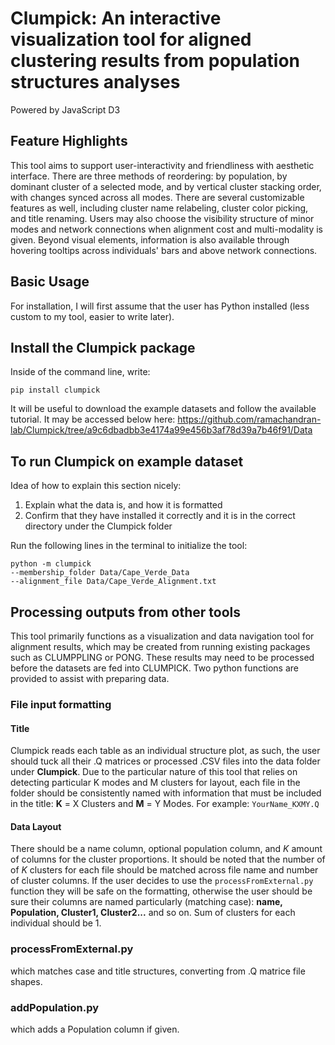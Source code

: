 # Clumpick: An interactive visualization tool for aligned clustering results from population structures analyses
Powered by JavaScript D3
## Feature Highlights
This tool aims to support user-interactivity and friendliness with aesthetic interface. There are three methods of reordering: by population, by dominant cluster of a selected mode, and by vertical cluster stacking order, with changes synced across all modes. There are several customizable features as well, including cluster name relabeling, cluster color picking, and title renaming. Users may also choose the visibility structure of minor modes and network connections when alignment cost and multi-modality is given. Beyond visual elements, information is also available through hovering tooltips across individuals' bars and above network connections. 
## Basic Usage

For installation, I will first assume that the user has Python installed (less custom to my tool, easier to write later). 

## Install the Clumpick package

Inside of the command line, write:
````
pip install clumpick
````
It will be useful to download the example datasets and follow the available tutorial. It may be accessed below here: 
https://github.com/ramachandran-lab/Clumpick/tree/a9c6dbadbb3e4174a99e456b3af78d39a7b46f91/Data

## To run Clumpick on example dataset
Idea of how to explain this section nicely:
1. Explain what the data is, and how it is formatted
2. Confirm that they have installed it correctly and it is in the correct directory under the Clumpick folder


Run the following lines in the terminal to initialize the tool:
````
python -m clumpick 
--membership_folder Data/Cape_Verde_Data 
--alignment_file Data/Cape_Verde_Alignment.txt 
````


## Processing outputs from other tools
This tool primarily functions as a visualization and data navigation tool for alignment results, which may be created from running existing packages such as CLUMPPLING or PONG. These results may need to be processed before the datasets are fed into CLUMPICK. Two python functions are provided to assist with preparing data.

### File input formatting 
#### Title 
Clumpick reads each table as an individual structure plot, as such, the user should tuck all their .Q matrices or processed .CSV files into the data folder under **Clumpick**. Due to the particular nature of this tool that relies on detecting particular K modes and M clusters for layout, each file in the folder should be consistently named with information that must be included in the title: **K** = X Clusters and **M** = Y Modes. For example: ````YourName_KXMY.Q````
#### Data Layout
There should be a name column, optional population column, and $K$ amount of columns for the cluster proportions. It should be noted that the number of of $K$ clusters for each file should be matched across file name and number of cluster columns. If the user decides to use the ````processFromExternal.py```` function they will be safe on the formatting, otherwise the user should be sure their columns are named particularly (matching case): **name, Population, Cluster1, Cluster2...** and so on. Sum of clusters for each individual should be 1.  

### processFromExternal.py
which matches case and title structures, converting from .Q matrice file shapes. 
### addPopulation.py
which adds a Population column if given. 
